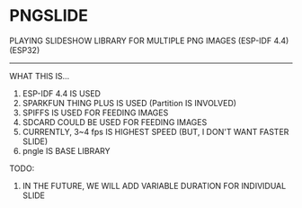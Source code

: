# PNGSLIDE 

PLAYING SLIDESHOW
LIBRARY FOR MULTIPLE PNG IMAGES 
(ESP-IDF 4.4) 
(ESP32)

----

WHAT THIS IS...

1. ESP-IDF 4.4 IS USED
2. SPARKFUN THING PLUS IS USED (Partition IS INVOLVED)
3. SPIFFS IS USED FOR FEEDING IMAGES
4. SDCARD COULD BE USED FOR FEEDING IMAGES
5. CURRENTLY, 3~4 fps IS HIGHEST SPEED (BUT, I DON'T WANT FASTER SLIDE)
6. pngle IS BASE LIBRARY 



TODO:

1. IN THE FUTURE, WE WILL ADD VARIABLE DURATION FOR INDIVIDUAL SLIDE


